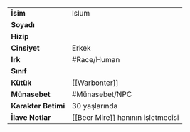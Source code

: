 |  |  |
|---|---|
| **İsim** | Islum|
| **Soyadı** | |
| **Hizip** | |
| **Cinsiyet** | Erkek|
| **Irk** | #Race/Human|
| **Sınıf** | |
| **Kütük** | [[Warbonter]]|
| **Münasebet** | #Münasebet/NPC|
| **Karakter Betimi** | 30 yaşlarında|
| **İlave Notlar** | [[Beer Mire]] hanının işletmecisi|
